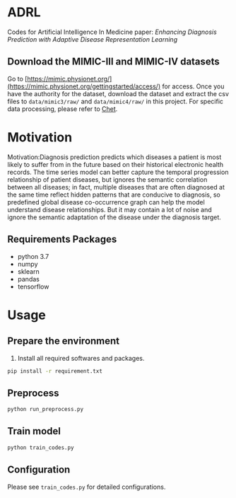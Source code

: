 # ADRL

Codes for Artificial Intelligence In Medicine paper: *Enhancing Diagnosis Prediction with Adaptive Disease Representation Learning*

## Download the MIMIC-III and MIMIC-IV datasets
Go to [https://mimic.physionet.org/](https://mimic.physionet.org/gettingstarted/access/) for access. 
Once you have the authority for the dataset, download the dataset and extract the csv files to `data/mimic3/raw/` and `data/mimic4/raw/` in this project. For specific data processing, please refer to [Chet](https://github.com/LuChang-CS/Chet/).


# Motivation
Motivation:Diagnosis prediction predicts which diseases a patient is most likely to suffer from in the future based on their historical electronic health records. The time series model can better capture the temporal progression relationship of patient diseases, but ignores the semantic correlation between all diseases; in fact, multiple diseases that are often diagnosed at the same time reflect hidden patterns that are conducive to diagnosis, so predefined global disease co-occurrence graph can help the model understand disease relationships. But it may contain a lot of noise and ignore the semantic adaptation of the disease under the diagnosis target. 

## Requirements Packages

- python 3.7
- numpy
- sklearn
- pandas
- tensorflow

# Usage
## Prepare the environment

1. Install all required softwares and packages.

```bash
pip install -r requirement.txt
```


## Preprocess
```bash
python run_preprocess.py
```

## Train model
```bash
python train_codes.py
```

## Configuration
Please see `train_codes.py` for detailed configurations.